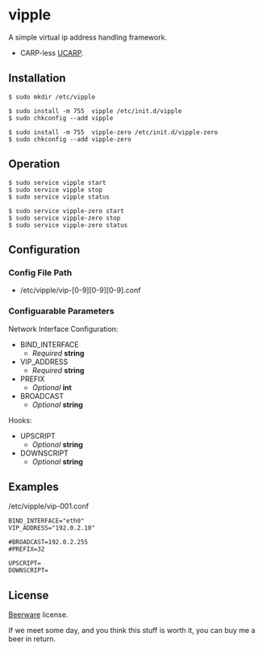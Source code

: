 vipple
======

A simple virtual ip address handling framework.

+ CARP-less [UCARP](https://github.com/jedisct1/UCarp).

Installation
------------

```
$ sudo mkdir /etc/vipple
```

```
$ sudo install -m 755  vipple /etc/init.d/vipple
$ sudo chkconfig --add vipple
```

```
$ sudo install -m 755  vipple-zero /etc/init.d/vipple-zero
$ sudo chkconfig --add vipple-zero
```

Operation
---------

```
$ sudo service vipple start
$ sudo service vipple stop
$ sudo service vipple status
```

```
$ sudo service vipple-zero start
$ sudo service vipple-zero stop
$ sudo service vipple-zero status
```

Configuration
-------------

### Config File Path

+ /etc/vipple/vip-[0-9][0-9][0-9].conf

### Configuarable Parameters

Network Interface Configuration:

+ BIND_INTERFACE
  + *Required* **string**
+ VIP_ADDRESS
  + *Required* **string**
+ PREFIX
  + *Optional* **int**
+ BROADCAST
  + *Optional* **string**

Hooks:

+ UPSCRIPT
  + *Optional* **string**
+ DOWNSCRIPT
  + *Optional* **string**

Examples
--------

/etc/vipple/vip-001.conf

```
BIND_INTERFACE="eth0"
VIP_ADDRESS="192.0.2.10"

#BROADCAST=192.0.2.255
#PREFIX=32

UPSCRIPT=
DOWNSCRIPT=
```

License
-------

[Beerware](http://en.wikipedia.org/wiki/Beerware) license.

If we meet some day, and you think this stuff is worth it, you can buy me a beer in return.
